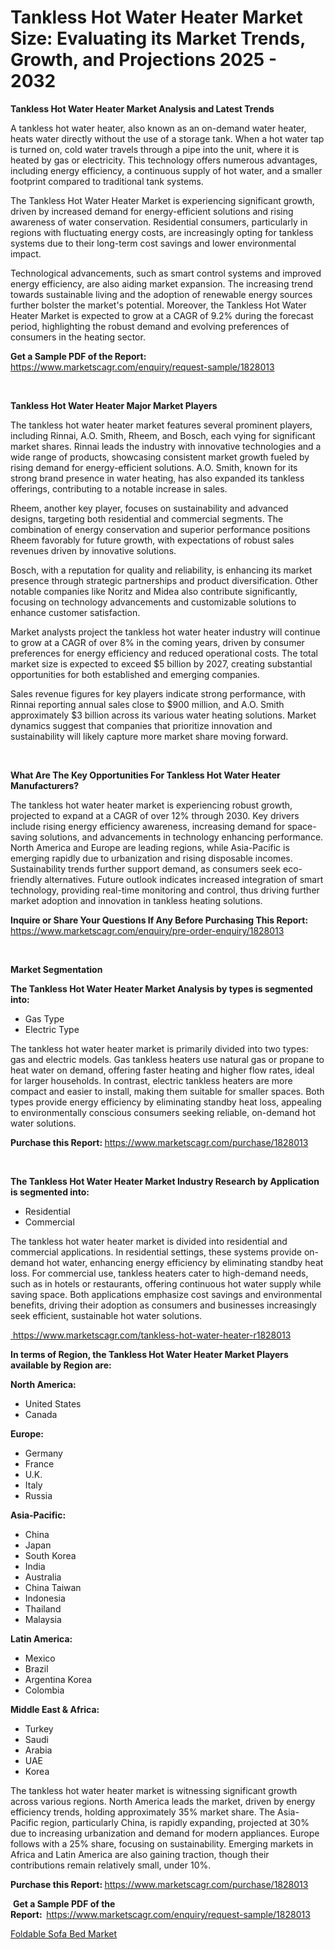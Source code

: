 <p><h1>Tankless Hot Water Heater Market Size: Evaluating its Market Trends, Growth, and Projections 2025 - 2032</h1></p><p><strong>Tankless Hot Water Heater Market Analysis and Latest Trends</strong></p>
<p><p>A tankless hot water heater, also known as an on-demand water heater, heats water directly without the use of a storage tank. When a hot water tap is turned on, cold water travels through a pipe into the unit, where it is heated by gas or electricity. This technology offers numerous advantages, including energy efficiency, a continuous supply of hot water, and a smaller footprint compared to traditional tank systems. </p><p>The Tankless Hot Water Heater Market is experiencing significant growth, driven by increased demand for energy-efficient solutions and rising awareness of water conservation. Residential consumers, particularly in regions with fluctuating energy costs, are increasingly opting for tankless systems due to their long-term cost savings and lower environmental impact. </p><p>Technological advancements, such as smart control systems and improved energy efficiency, are also aiding market expansion. The increasing trend towards sustainable living and the adoption of renewable energy sources further bolster the market's potential. Moreover, the Tankless Hot Water Heater Market is expected to grow at a CAGR of 9.2% during the forecast period, highlighting the robust demand and evolving preferences of consumers in the heating sector.</p></p>
<p><strong>Get a Sample PDF of the Report:&nbsp;</strong> <a href="https://www.marketscagr.com/enquiry/request-sample/1828013?utm_campaign=2378&utm_medium=2&utm_source=Github&utm_content=ia&utm_term=07022025&utm_id=tankless-hot-water-heater">https://www.marketscagr.com/enquiry/request-sample/1828013</a></p>
<p>&nbsp;</p>
<p><strong>Tankless Hot Water Heater Major Market Players</strong></p>
<p><p>The tankless hot water heater market features several prominent players, including Rinnai, A.O. Smith, Rheem, and Bosch, each vying for significant market shares. Rinnai leads the industry with innovative technologies and a wide range of products, showcasing consistent market growth fueled by rising demand for energy-efficient solutions. A.O. Smith, known for its strong brand presence in water heating, has also expanded its tankless offerings, contributing to a notable increase in sales.</p><p>Rheem, another key player, focuses on sustainability and advanced designs, targeting both residential and commercial segments. The combination of energy conservation and superior performance positions Rheem favorably for future growth, with expectations of robust sales revenues driven by innovative solutions.</p><p>Bosch, with a reputation for quality and reliability, is enhancing its market presence through strategic partnerships and product diversification. Other notable companies like Noritz and Midea also contribute significantly, focusing on technology advancements and customizable solutions to enhance customer satisfaction.</p><p>Market analysts project the tankless hot water heater industry will continue to grow at a CAGR of over 8% in the coming years, driven by consumer preferences for energy efficiency and reduced operational costs. The total market size is expected to exceed $5 billion by 2027, creating substantial opportunities for both established and emerging companies.</p><p>Sales revenue figures for key players indicate strong performance, with Rinnai reporting annual sales close to $900 million, and A.O. Smith approximately $3 billion across its various water heating solutions. Market dynamics suggest that companies that prioritize innovation and sustainability will likely capture more market share moving forward.</p></p>
<p>&nbsp;</p>
<p><strong>What Are The Key Opportunities For Tankless Hot Water Heater Manufacturers?</strong></p>
<p><p>The tankless hot water heater market is experiencing robust growth, projected to expand at a CAGR of over 12% through 2030. Key drivers include rising energy efficiency awareness, increasing demand for space-saving solutions, and advancements in technology enhancing performance. North America and Europe are leading regions, while Asia-Pacific is emerging rapidly due to urbanization and rising disposable incomes. Sustainability trends further support demand, as consumers seek eco-friendly alternatives. Future outlook indicates increased integration of smart technology, providing real-time monitoring and control, thus driving further market adoption and innovation in tankless heating solutions.</p></p>
<p><strong>Inquire or Share Your Questions If Any Before Purchasing This Report:</strong> <a href="https://www.marketscagr.com/enquiry/pre-order-enquiry/1828013?utm_campaign=2378&utm_medium=2&utm_source=Github&utm_content=ia&utm_term=07022025&utm_id=tankless-hot-water-heater">https://www.marketscagr.com/enquiry/pre-order-enquiry/1828013</a></p>
<p>&nbsp;</p>
<p><strong>Market Segmentation</strong></p>
<p><strong>The Tankless Hot Water Heater Market Analysis by types is segmented into:</strong></p>
<p><ul><li>Gas Type</li><li>Electric Type</li></ul></p>
<p><p>The tankless hot water heater market is primarily divided into two types: gas and electric models. Gas tankless heaters use natural gas or propane to heat water on demand, offering faster heating and higher flow rates, ideal for larger households. In contrast, electric tankless heaters are more compact and easier to install, making them suitable for smaller spaces. Both types provide energy efficiency by eliminating standby heat loss, appealing to environmentally conscious consumers seeking reliable, on-demand hot water solutions.</p></p>
<p><strong>Purchase this Report:&nbsp;</strong><a href="https://www.marketscagr.com/purchase/1828013?utm_campaign=2378&utm_medium=2&utm_source=Github&utm_content=ia&utm_term=07022025&utm_id=tankless-hot-water-heater">https://www.marketscagr.com/purchase/1828013</a></p>
<p>&nbsp;</p>
<p><strong>The Tankless Hot Water Heater Market Industry Research by Application is segmented into:</strong></p>
<p><ul><li>Residential</li><li>Commercial</li></ul></p>
<p><p>The tankless hot water heater market is divided into residential and commercial applications. In residential settings, these systems provide on-demand hot water, enhancing energy efficiency by eliminating standby heat loss. For commercial use, tankless heaters cater to high-demand needs, such as in hotels or restaurants, offering continuous hot water supply while saving space. Both applications emphasize cost savings and environmental benefits, driving their adoption as consumers and businesses increasingly seek efficient, sustainable hot water solutions.</p></p>
<p><a href="https://www.marketscagr.com/tankless-hot-water-heater-r1828013?utm_campaign=2378&utm_medium=2&utm_source=Github&utm_content=ia&utm_term=07022025&utm_id=tankless-hot-water-heater">&nbsp;https://www.marketscagr.com/tankless-hot-water-heater-r1828013</a></p>
<p><strong>In terms of Region, the Tankless Hot Water Heater Market Players available by Region are:</strong></p>
<p>
    <p> <strong> North America: </strong>
        <ul>
            <li>United States</li>
            <li>Canada</li>
        </ul>
        </p> 
    <p> <strong> Europe: </strong>
        <ul>
            <li>Germany</li>
            <li>France</li>
            <li>U.K.</li>
            <li>Italy</li>
            <li>Russia</li>
        </ul>
        </p> 
    <p> <strong> Asia-Pacific: </strong>
        <ul>
            <li>China</li>
            <li>Japan</li>
            <li>South Korea</li>
            <li>India</li>
            <li>Australia</li>
            <li>China Taiwan</li>
            <li>Indonesia</li>
            <li>Thailand</li>
            <li>Malaysia</li>
        </ul>
        </p> 
    <p> <strong> Latin America: </strong>
        <ul>
            <li>Mexico</li>
            <li>Brazil</li>
            <li>Argentina Korea</li>
            <li>Colombia</li>
        </ul>
        </p> 
    <p> <strong> Middle East & Africa: </strong>
        <ul>
            <li>Turkey</li>
            <li>Saudi</li>
            <li>Arabia</li>
            <li>UAE</li>
            <li>Korea</li>
        </ul>
    </p>
    </p>
<p><p>The tankless hot water heater market is witnessing significant growth across various regions. North America leads the market, driven by energy efficiency trends, holding approximately 35% market share. The Asia-Pacific region, particularly China, is rapidly expanding, projected at 30% due to increasing urbanization and demand for modern appliances. Europe follows with a 25% share, focusing on sustainability. Emerging markets in Africa and Latin America are also gaining traction, though their contributions remain relatively small, under 10%.</p></p>
<p><strong>Purchase this Report: </strong><a href="https://www.marketscagr.com/purchase/1828013?utm_campaign=2378&utm_medium=2&utm_source=Github&utm_content=ia&utm_term=07022025&utm_id=tankless-hot-water-heater">https://www.marketscagr.com/purchase/1828013</a></p>
<p>&nbsp;<strong>Get a Sample PDF of the Report:&nbsp;&nbsp;</strong><a href="https://www.marketscagr.com/enquiry/request-sample/1828013?utm_campaign=2378&utm_medium=2&utm_source=Github&utm_content=ia&utm_term=07022025&utm_id=tankless-hot-water-heater">https://www.marketscagr.com/enquiry/request-sample/1828013</a></p>
<p><strong></strong></p>
<p><p><a href="https://github.com/schwminh2001101/Market-Research-Report-List-1/blob/main/foldable-sofa-bed-market.md?utm_campaign=2378&utm_medium=2&utm_source=Github&utm_content=ia&utm_term=07022025&utm_id=tankless-hot-water-heater">Foldable Sofa Bed Market</a></p></p>